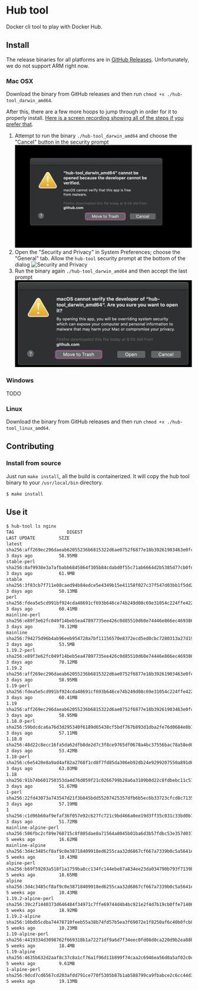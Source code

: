 # Hub tool
Docker cli tool to play with Docker Hub.

## Install

The release binaries for all platforms are in [GitHub
Releases](https://github.com/docker/hub-tool/releases). Unfortunately, we do not
support ARM right now.

### Mac OSX
Download the binary from GitHub releases and then run `chmod +x ./hub-tool_darwin_amd64`.

After this, there are a few more hoops to jump through in order for it to
properly install. [Here is a screen recording showing all of the steps if you prefer that](https://github.com/docker/hub-tool/blob/osx-install-screencast/media/osx_install.mp4).

1. Attempt to run the binary `./hub-tool_darwin_amd64` and choose the "Cancel"
   button in the security prompt ![First Prompt](https://github.com/docker/hub-tool/blob/osx-install-screencast/media/osx_install_first_prompt.png)
2. Open the "Security and Privacy" in System Preferences; choose the "General" tab. Allow the
   `hub-tool` security prompt at the bottom of the dialog ![Security and
   Privacy](https://github.com/docker/hub-tool/blob/osx-install-screencast/media/osx_install_security_and_privacy.png)
3. Run the binary again `./hub-tool_darwin_amd64` and then accept the last
   prompt ![Last Prompt, Phew!](https://github.com/docker/hub-tool/blob/osx-install-screencast/media/osx_install_last_prompt.png)

### Windows
TODO

### Linux
Download the binary from GitHub releases and then run `chmod +x ./hub-tool_linux_amd64`.


## Contributing

### Install from source
Just run `make install`, all the build is containerized. It will copy the hub tool binary to your
`/usr/local/bin` directory.
```shell script
$ make install
```

## Use it

```shell script
$ hub-tool ls nginx
TAG                    DIGEST                                                                    LAST UPDATE         SIZE
latest                 sha256:aff269ec296daeab62055236b6815322d6ae0752f6877e18b39261903463e0fc   3 days ago          58.95MB
stable-perl            sha256:8af9938e3a7afbabb6845864f305b84cdabd0f55c71ab6664d2b5385d77cb0fd   3 days ago          61.9MB
stable                 sha256:3f83cb7f711e08caed94b84edce5e4349b15e41158f027c37f547d03bb1f5dd2   3 days ago          50.13MB
perl                   sha256:fdea5e5cd991bf924cda48691cf693b646ce74b249d08c69e31054c224ffe422   3 days ago          60.41MB
mainline-perl          sha256:e89f3e62fc049f14beb5ea47897735ee426c0d85510d60e74446e866ec469386   3 days ago          70.12MB
mainline               sha256:794275d96b4ab96eeb954728a7bf11156570e8372ecd5ed0cbc7280313a27d19   3 days ago          53.5MB
1.19.2-perl            sha256:e89f3e62fc049f14beb5ea47897735ee426c0d85510d60e74446e866ec469386   3 days ago          70.12MB
1.19.2                 sha256:aff269ec296daeab62055236b6815322d6ae0752f6877e18b39261903463e0fc   3 days ago          58.95MB
1.19-perl              sha256:fdea5e5cd991bf924cda48691cf693b646ce74b249d08c69e31054c224ffe422   3 days ago          60.41MB
1.19                   sha256:aff269ec296daeab62055236b6815322d6ae0752f6877e18b39261903463e0fc   3 days ago          58.95MB
1.18.0-perl            sha256:59bdcdca6a76d3d295340f6189d65438cf5bdf767b893d1dba2fe76d0684e8b1   3 days ago          57.11MB
1.18.0                 sha256:48d22c8ecc16fa5da62dfb8de2d7c3f8ce9765df0678a4bc37556bac78a58ed0   3 days ago          53.42MB
1.18-perl              sha256:c6e5420e8a9ad4af82a2768f1cd8f7fd85da306eb92db24e9299207550a891d6   3 days ago          63.03MB
1.18                   sha256:91b74b601750353da4d76d059f21c0266799b28a6a3109b0d22c8fdbebc11c51   3 days ago          51.67MB
1-perl                 sha256:22fd43073a743547d21f3b845bdd55207425357dfb6b5ec6b33723cfcd8c7135   3 days ago          57.19MB
1                      sha256:c1d96b60af9efaf36f057e92c627fc721c9bd466a0ee19d3ff35c031c33bd0b7   3 days ago          51.72MB
mainline-alpine-perl   sha256:506fbc2cf89e768715c8f805dae8a71564a8045b01ba6d3b57fdbc53e357d037   5 weeks ago         16.62MB
mainline-alpine        sha256:3d4c3485cf8af9c0e38718409918ed6255caa32d6867cf667a7339b0c5a5641e   5 weeks ago         10.43MB
alpine-perl            sha256:b69f59203a518f1a1759ba8cc134fc144ebe87a834ee23da034790b793f7139b   5 weeks ago         18.65MB
alpine                 sha256:3d4c3485cf8af9c0e38718409918ed6255caa32d6867cf667a7339b0c5a5641e   5 weeks ago         10.43MB
1.19.2-alpine-perl     sha256:39c2f1440373d646484f34971c7ffe69744d4b4bc921e2f4d7b19cb0ffe71406   5 weeks ago         18.92MB
1.19.2-alpine          sha256:10bdb5cdba74478710feeb55a38b74fd57b5ea3f69072e1f8250af6c40b0fcb8   5 weeks ago         10.23MB
1.19-alpine-perl       sha256:4419334d3098762f669318b1a72271df9a6d7f34eec0fd08d0ca220d9b2ea88b   5 weeks ago         18.4MB
1.19-alpine            sha256:4635b632d2aaf8c37c8a1cf76a1f96d11b899f74caa2c6946ea56d0a5af02c0c   5 weeks ago         9.61MB
1-alpine-perl          sha256:9dcd7cd6567cd203afdd791ce770f5305b87b1ab588799ca9fbabce2c6cc44d3   5 weeks ago         19.13MB
```
